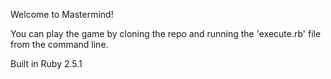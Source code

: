 Welcome to Mastermind!

You can play the game by cloning the repo and running the 'execute.rb' file from the command line. 

Built in Ruby 2.5.1